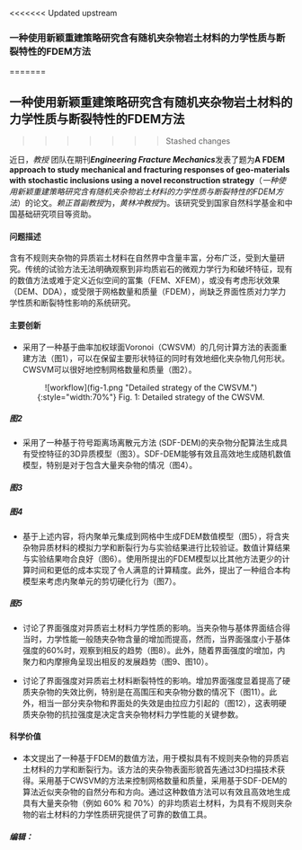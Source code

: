 <<<<<<< Updated upstream
### 

### 一种使用新颖重建策略研究含有随机夹杂物岩土材料的力学性质与断裂特性的FDEM方法
=======
## 一种使用新颖重建策略研究含有随机夹杂物岩土材料的力学性质与断裂特性的FDEM方法
>>>>>>> Stashed changes

近日，*教授* 团队在期刊***Engineering Fracture Mechanics***发表了题为**A FDEM approach to study mechanical and fracturing responses of geo-materials with stochastic inclusions using a novel reconstruction strategy**（*一种使用新颖重建策略研究含有随机夹杂物岩土材料的力学性质与断裂特性的FDEM方法*）的论文。*赖正首副教授*为，*黄林冲教授*为。该研究受到国家自然科学基金和中国基础研究项目等资助。

#### 问题描述

含有不规则夹杂物的异质岩土材料在自然界中含量丰富，分布广泛，受到大量研究。传统的试验方法无法明确观察到非均质岩石的微观力学行为和破坏特征，现有的数值方法或难于定义近似空间的富集（FEM、XFEM），或没有考虑形状效果（DEM、DDA），或受限于网格数量和质量（FDEM），尚缺乏界面性质对力学力学性质和断裂特性影响的系统研究。

#### 主要创新

- 采用了一种基于曲率加权球面Voronoi（CWSVM）的几何计算方法的表面重建方法（图1），可以在保留主要形状特征的同时有效地细化夹杂物几何形状。CWSVM可以很好地控制网格数量和质量（图2）。

<center>
![workflow](fig-1.png "Detailed strategy of the CWSVM."){:style="width:70%"}
Fig. 1: Detailed strategy of the CWSVM.
</center>

##### 图2

- 采用了一种基于符号距离场离散元方法 (SDF-DEM)的夹杂物分配算法生成具有受控特征的3D异质模型（图3）。SDF-DEM能够有效且高效地生成随机数值模型，特别是对于包含大量夹杂物的情况（图4）。

##### 图3

##### 图4

- 基于上述内容，将内聚单元集成到网格中生成FDEM数值模型（图5），将含夹杂物异质材料的模拟力学和断裂行为与实验结果进行比较验证。数值计算结果与实验结果吻合良好（图6）。使用所提出的FDEM模型以比其他方法更少的计算时间和更低的成本实现了令人满意的计算精度。此外，提出了一种组合本构模型来考虑内聚单元的剪切硬化行为（图7）。 

##### 图5

- 讨论了界面强度对异质岩土材料力学性质的影响。当夹杂物与基体界面结合得当时，力学性能一般随夹杂物含量的增加而提高，然而，当界面强度小于基体强度的60%时，观察到相反的趋势（图8）。此外，随着界面强度的增加，内聚力和内摩擦角呈现出相反的发展趋势（图9、图10）。
  

- 讨论了界面强度对异质岩土材料断裂特性的影响。增加界面强度显着提高了硬质夹杂物的失效比例，特别是在高围压和夹杂物分数的情况下（图11）。此外，相当一部分夹杂物和界面处的失效是由拉应力引起的（图12），这表明硬质夹杂物的抗拉强度是决定含夹杂物材料力学性能的关键参数。

#### 科学价值

  - 本文提出了一种基于FDEM的数值方法，用于模拟具有不规则夹杂物的异质岩土材料的力学和断裂行为。该方法的夹杂物表面形貌首先通过3D扫描技术获得。采用基于CWSVM的方法来控制网格数量和质量，采用基于SDF-DEM的算法近似夹杂物的自然分布和方向。通过这种数值方法可以有效且高效地生成具有大量夹杂物（例如 60% 和 70%）的非均质岩土材料，为具有不规则夹杂物的岩土材料的力学性质研究提供了可靠的数值工具。

##### 编辑：

